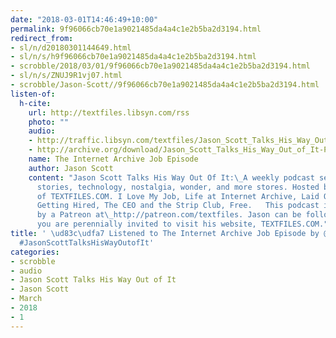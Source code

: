 ```yaml
---
date: "2018-03-01T14:46:49+10:00"
permalink: 9f96066cb70e1a9021485da4a4c1e2b5ba2d3194.html
redirect_from:
- sl/n/d20180301144649.html
- sl/n/s/h9f96066cb70e1a9021485da4a4c1e2b5ba2d3194.html
- scrobble/2018/03/01/9f96066cb70e1a9021485da4a4c1e2b5ba2d3194.html
- sl/n/s/ZNUJ9R1vj07.html
- scrobble/Jason-Scott//9f96066cb70e1a9021485da4a4c1e2b5ba2d3194.html
listen-of:
  h-cite:
    url: http://textfiles.libsyn.com/rss
    photo: ""
    audio:
    - http://traffic.libsyn.com/textfiles/Jason_Scott_Talks_His_Way_Out_of_It_-_Episode_3.mp3?dest-id=574323
    - http://archive.org/download/Jason_Scott_Talks_His_Way_Out_of_It-Podcast-by-Jason_Scott/The_Internet_Archive_Job_Episode.mp3
    name: The Internet Archive Job Episode
    author: Jason Scott
    content: "Jason Scott Talks His Way Out Of It:\_A weekly podcast series about
      stories, technology, nostalgia, wonder, and more stores. Hosted by Jason Scott
      of TEXTFILES.COM. I Love My Job, Life at Internet Archive, Laid Off, Sabbatical,
      Getting Hired, The CEO and the Strip Club, Free.   This podcast is supported
      by a Patreon at\_http://patreon.com/textfiles. Jason can be followed at\_https://twitter.com/textfiles\_and
      you are perennially invited to visit his website, TEXTFILES.COM."
title: ' \ud83c\udfa7 Listened to The Internet Archive Job Episode by @textfiles From
  #JasonScottTalksHisWayOutofIt'
categories:
- scrobble
- audio
- Jason Scott Talks His Way Out of It
- Jason Scott
- March
- 2018
- 1
---
```

